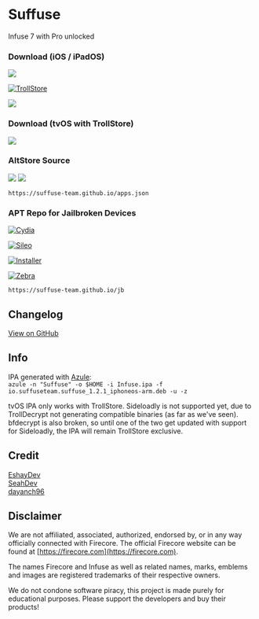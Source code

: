 # Suffuse
Infuse 7 with Pro unlocked

### Download (iOS / iPadOS)
<a href="altstore://install?URL=https://github.com/Suffuse-Team/suffuse-team.github.io/releases/latest/download/Suffuse.ipa"><img src="https://img.shields.io/badge/Latest-Install%20with%20AltStore-blue?style=for-the-badge&color=388F90"></a>

[![TrollStore](https://img.shields.io/badge/Latest-Install%20with%20TrollStore-blue?style=for-the-badge&color=0079eb)](apple-magnifier://install?url=https://github.com/Suffuse-Team/suffuse-team.github.io/releases/latest/download/Suffuse.ipa)

<a href="https://github.com/Suffuse-Team/suffuse-team.github.io/releases/latest/download/Suffuse.ipa"><img src="https://img.shields.io/badge/Latest-Download%20ipa-blue?style=for-the-badge&color=ff8000"></a>

### Download (tvOS with TrollStore)
<a href="https://github.com/Suffuse-Team/suffuse-team.github.io/releases/latest/download/Suffuse.for.tvOS.ipa"><img src="https://img.shields.io/badge/Latest-Download%20ipa-blue?style=for-the-badge&color=ff8000"></a>

### AltStore Source
<a href="altstore://source?URL=https://suffuse-team.github.io/apps.json"><img src="https://img.shields.io/badge/AltStore-Add%20source-blue?style=for-the-badge&color=388F90"></a>
<a href="https://altsource.by.lao.sb/browse/?source=https://suffuse-team.github.io/apps.json"><img src="https://img.shields.io/badge/AltSource-browse%20source-blue?style=for-the-badge&color=388F90"></a>

`https://suffuse-team.github.io/apps.json`

### APT Repo for Jailbroken Devices
[![Cydia](https://img.shields.io/badge/Cydia-Add%20Repo-blue?style=for-the-badge&color=a1653d)](cydia://url/https://cydia.saurik.com/api/share#?source=https://suffuse-team.github.io/jb)

[![Sileo](https://img.shields.io/badge/Sileo-Add%20Repo-blue?style=for-the-badge&color=2ed9d6)](sileo://source/https://suffuse-team.github.io/jb)

[![Installer](https://img.shields.io/badge/Installer-Add%20Repo-blue?style=for-the-badge&color=0e9aeb)](installer://add/repo=https://suffuse-team.github.io/jb)

[![Zebra](https://img.shields.io/badge/Zebra-Add%20Repo-blue?style=for-the-badge&color=363636)](zbra://sources/add/https://suffuse-team.github.io/jb)

`https://suffuse-team.github.io/jb`
## Changelog
[View on GitHub](https://github.com/Suffuse-Team/suffuse-team.github.io/releases/latest)

## Info
IPA generated with [Azule](https://github.com/Al4ise/Azule):<br/>`azule -n "Suffuse" -o $HOME -i Infuse.ipa -f io.suffuseteam.suffuse_1.2.1_iphoneos-arm.deb -u -z`

tvOS IPA only works with TrollStore. Sideloadly is not supported yet, due to TrollDecrypt not generating compatible binaries (as far as we've seen). bfdecrypt is also broken, so until one of the two get updated with support for Sideloadly, the IPA will remain TrollStore exclusive.

## Credit
[EshayDev](https://github.com/EshayDev)<br/>
[SeahDev](https://github.com/SeahDev)<br/>
[dayanch96](https://github.com/dayanch96)<br/>

## Disclaimer
We are not affiliated, associated, authorized, endorsed by, or in any way officially connected with Firecore. The official Firecore website can be found at [https://firecore.com](https://firecore.com).

The names Firecore and Infuse as well as related names, marks, emblems and images are registered trademarks of their respective owners.

We do not condone software piracy, this project is made purely for educational purposes. Please support the developers and buy their products!
